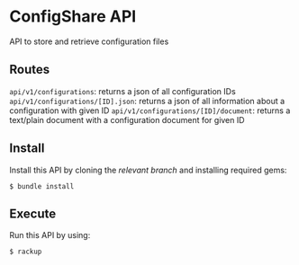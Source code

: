 # ConfigShare API

API to store and retrieve configuration files

## Routes

`api/v1/configurations`: returns a json of all configuration IDs
`api/v1/configurations/[ID].json`: returns a json of all information about a configuration with given ID
`api/v1/configurations/[ID]/document`: returns a text/plain document with a configuration document for given ID

## Install

Install this API by cloning the *relevant branch* and installing required gems:

	$ bundle install

## Execute

Run this API by using:

	$ rackup